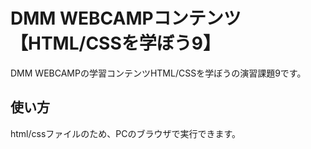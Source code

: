 # DMM WEBCAMPコンテンツ【HTML/CSSを学ぼう9】
DMM WEBCAMPの学習コンテンツHTML/CSSを学ぼうの演習課題9です。
## 使い方
html/cssファイルのため、PCのブラウザで実行できます。
